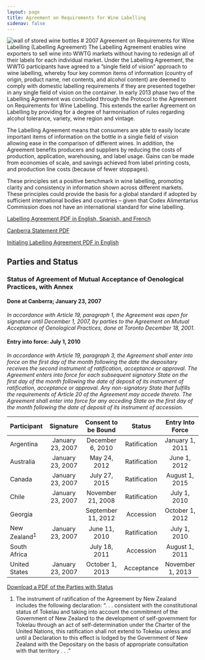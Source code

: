 ```yaml
---
layout: page
title: Agreement on Requirements for Wine Labelling
sidenav: false
---
```

<img src="{{site.baseurl}}/assets/uploads/wine-bottles-storage.jpg" alt="wall of stored wine bottles">
# 2007 Agreement on Requirements for Wine Labelling (Labelling Agreement)
The Labelling Agreement enables wine exporters to sell wine into WWTG markets without having to redesign all of their labels for each individual market. Under the Labelling Agreement, the WWTG participants have agreed to a ”single field of vision” approach to wine labelling, whereby four key common items of information (country of origin, product name, net contents, and alcohol content)  are deemed to comply with domestic labelling requirements if they are presented together in any single field of vision on the container.  In early 2013 phase two of the Labelling Agreement was concluded through the Protocol to the Agreement on Requirements for Wine Labelling. This extends the earlier Agreement on Labelling by providing for a degree of harmonisation of rules regarding alcohol tolerance, variety, wine region and vintage.

The Labelling Agreement means that consumers are able to easily locate important items of information on the bottle in a single field of vision allowing ease in the comparison of different wines.   In addition, the Agreement benefits producers and suppliers by reducing the costs of production, application, warehousing, and label usage. Gains can be made from economies of scale, and savings achieved from label printing costs, and production line costs (because of fewer stoppages). 

These principles set a positive benchmark in wine labelling, promoting clarity and consistency in information shown across different markets. These principles could provide the basis for a global standard if adopted by sufficient international bodies and countries – given that Codex Alimentarius Commission does not have an international standard for wine labelling.

<a class="usa-button" href="{{site.baseurl}}/assets/uploads/labelling-agreement.pdf">Labelling Agreement PDF in English, Spanish, and French</a>

<a class="usa-button" href="{{site.baseurl}}/canberra-statement/">Canberra Statement PDF</a>

<a class="usa-button" href="{{site.baseurl}}/assets/uploads/initialing-labelling-agreement.pdf">Initialing Labelling Agreement PDF in English</a>

## Parties and Status
### Status of Agreement of Mutual Acceptance of Oenological Practices, with Annex
#### Done at Canberra; January 23, 2007 
*In accordance with Article 19, paragraph 1, the Agreement was open for signature until December 1, 2007, by parties to the Agreement on Mutual Acceptance of Oenological Practices, done at Toronto December 18, 2001.*

#### Entry into force: July 1, 2010
*In accordance with Article 19, paragraph 3, the Agreement shall enter into force on the first day of the month following the date the depositary receives the second instrument of ratification, acceptance or approval.  The Agreement enters into force for each subsequent signatory State on the first day of the month following the date of deposit of its instrument of ratification, acceptance or approval.  Any non-signatory State that fulfills the requirements of Article 20 of the Agreement may accede thereto.  The Agreement shall enter into force for any acceding State on the first day of the month following the date of deposit of its instrument of accession.*


| Participant     | Signature        | Consent to be Bound |  Status        | Entry Into Force  | 
| :---            |    :----:        |    :----:           | :----:         |  :---:            |
| Argentina       | January 23, 2007 | December 6, 2010    | Ratification   | January 1, 2011   |
| Australia       | January 23, 2007 | May 24, 2012        | Ratification   | June 1, 2012      |
| Canada          | January 23, 2007 | July 27, 2015       | Ratification   | August 1, 2015    |
| Chile           | January 23, 2007 | November 21, 2008   | Ratification   | July 1, 2010      |
| Georgia         |                  | September 11, 2012  | Accession      | October 1, 2012   |
| New Zealand<sup>1</sup>| January 23, 2007 | June 11, 2010       | Ratification   | July 1, 2010      |
| South Africa    |                  | July 18, 2011       | Accession      | August 1, 2011    |
| United States   | January 23, 2007 | October 1, 2013     | Acceptance     | November 1, 2013  |

<a class="usa-button" href="{{site.baseurl}}/assets/uploads/labeling-parties.pdf">Download a PDF of the Parties with Status</a>

<div style="font-size:14px;"><ol><li>The instrument of ratification of the Agreement by New Zealand includes the following declaration:  “. . . consistent with the constitutional status of Tokelau and taking into account the commitment of the Government of New Zealand to the development of self-government for Tokelau through an act of self-determination under the Charter of the United Nations, this ratification shall not extend to Tokelau unless and until a Declaration to this effect is lodged by the Government of New Zealand with the Depositary on the basis of appropriate consultation with that territory . . .”  </li></ol> </div>
